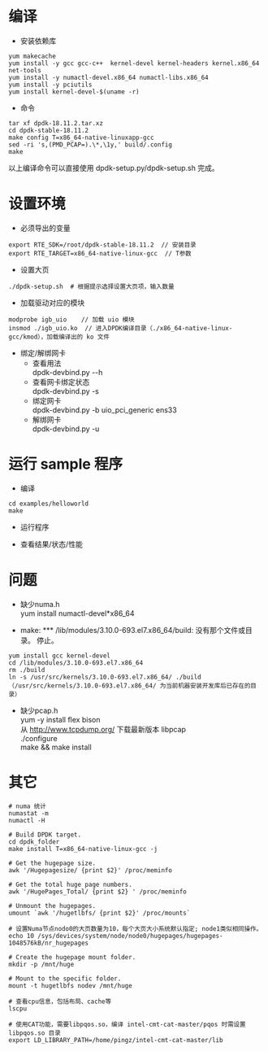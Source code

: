 # 编译  

* 安装依赖库 
```shell
yum makecache  
yum install -y gcc gcc-c++  kernel-devel kernel-headers kernel.x86_64 net-tools  
yum install -y numactl-devel.x86_64 numactl-libs.x86_64  
yum install -y pciutils  
yum install kernel-devel-$(uname -r)  
```

* 命令 
```shell
tar xf dpdk-18.11.2.tar.xz  
cd dpdk-stable-18.11.2  
make config T=x86_64-native-linuxapp-gcc  
sed -ri 's,(PMD_PCAP=).\*,\1y,' build/.config  
make  
```
以上编译命令可以直接使用 dpdk-setup.py\/dpdk-setup.sh 完成。

# 设置环境  

* 必须导出的变量  
```shell
export RTE_SDK=/root/dpdk-stable-18.11.2  // 安装目录
export RTE_TARGET=x86_64-native-linux-gcc  // T参数
```

* 设置大页 
```
./dpdk-setup.sh  # 根据提示选择设置大页项，输入数量
```

* 加载驱动对应的模块 
```shell
modprobe igb_uio    // 加载 uio 模块 
insmod ./igb_uio.ko  // 进入DPDK编译目录（./x86_64-native-linux-gcc/kmod），加载编译出的 ko 文件
```

* 绑定/解绑网卡  
  + 查看用法  
    dpdk-devbind.py --h
  + 查看网卡绑定状态  
    dpdk-devbind.py -s  
  + 绑定网卡  
    dpdk-devbind.py -b uio_pci_generic ens33
  + 解绑网卡  
    dpdk-devbind.py -u

#  运行 sample 程序  

* 编译 
```shell
cd examples/helloworld  
make 
``` 

* 运行程序  

* 查看结果/状态/性能  


# 问题
* 缺少numa.h  
yum install numactl-devel*x86_64  

* make: *** /lib/modules/3.10.0-693.el7.x86_64/build: 没有那个文件或目录。 停止。
```shell
yum install gcc kernel-devel  
cd /lib/modules/3.10.0-693.el7.x86_64  
rm ./build  
ln -s /usr/src/kernels/3.10.0-693.el7.x86_64/ ./build （/usr/src/kernels/3.10.0-693.el7.x86_64/ 为当前机器安装开发库后已存在的目录）   
```

* 缺少pcap.h  
yum -y install flex bison   
从 http://www.tcpdump.org/ 下载最新版本 libpcap  
./configure  
make && make install

# 其它  

```shell
# numa 统计
numastat -m  
numactl -H  

# Build DPDK target.  
cd dpdk_folder  
make install T=x86_64-native-linux-gcc -j  

# Get the hugepage size.  
awk '/Hugepagesize/ {print $2}' /proc/meminfo  

# Get the total huge page numbers.  
awk '/HugePages_Total/ {print $2} ' /proc/meminfo  

# Unmount the hugepages.  
umount `awk '/hugetlbfs/ {print $2}' /proc/mounts`  

# 设置Numa节点nodo0的大页数量为10，每个大页大小系统默认指定; node1类似相同操作。  
echo 10 /sys/devices/system/node/node0/hugepages/hugepages-1048576kB/nr_hugepages

# Create the hugepage mount folder.  
mkdir -p /mnt/huge  

# Mount to the specific folder.  
mount -t hugetlbfs nodev /mnt/huge  

# 查看cpu信息，包括布局、cache等  
lscpu   

# 使用CAT功能，需要libpqos.so，编译 intel-cmt-cat-master/pqos 时需设置 libpqos.so 目录  
export LD_LIBRARY_PATH=/home/pingz/intel-cmt-cat-master/lib
```
